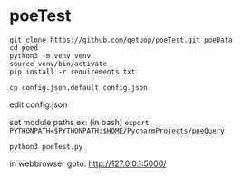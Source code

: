 # poeTest
```
git clone https://github.com/qetuop/poeTest.git poeData
cd poed
python3 -m venv venv
source venv/bin/activate
pip install -r requirements.txt
```
```cp config.json.default config.json```

edit config.json

set module paths ex: (in bash)
```export PYTHONPATH=$PYTHONPATH:$HOME/PycharmProjects/poeQuery```

```python3 poeTest.py``` 

in webbrowser goto: http://127.0.0.1:5000/

